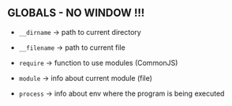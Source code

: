 ## GLOBALS - NO WINDOW !!!

- `__dirname` $\to$ path to current directory

- `__filename` $\to$ path to current file 


- `require` $\to$ function to use modules (CommonJS)

- `module` $\to$ info about current module (file)

- `process` $\to$ info about env where the program is being executed

